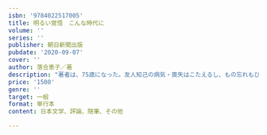 ```yaml
---
isbn: '9784022517005'
title: 明るい覚悟　こんな時代に
volume: ''
series: ''
publisher: 朝日新聞出版
pubdate: '2020-09-07'
cover: ''
author: 落合恵子／著
description: "著者は、75歳になった。友人知己の病気・喪失はこたえるし、もの忘れもひどい。でも加齢からの贈りものもある。22歳でラジオ局に就職したときの自分に、言ってやりたいことがある。年とともに、他者との違いを強調せず、自分の人生を諦めない、心からの共感と敬意をこめて「ただの人」を最高と思うようなった。小さな食堂の女主人、シャツづくりの洋服屋さん、介護休暇をとって母を看取った親類の男性。どんな時も平常心を保つ生活のたのしみを見捨てない。今朝の味噌汁を丁寧につくり、小さな庭で土をいじり、本のなかの、ある頁の、ある一行を見つける。「手仕事」の大切さ、暮らしの支えがあるからこそ、世の理不尽に抵抗ができるのだ。「明るい覚悟」を支える、いまも心に響く２２冊のとっておきの絵本も紹介する。登場する絵本（一部）『オレゴンの旅』『教室はまちがうところだ』『ベンのトランペット』『どうぞのいす』『ぼくのたび』『わすれられない　おくりもの』『ろくべえ　まってろよ』『ひだまり』『でんでんむしのかなしみ』『はなのすきなうし』『とんでいった　ふうせんは』『ライオンになるには』☆　本書の目次を見ていただくとわかるが、「動詞」がタイトルになっている。/　「人生とは動詞」だという言葉、そして手仕事が、わたしの中でいま、より大事なものとなっている。（まえがき）　☆\tタイトル『明るい覚悟』とは、自分にとって大事なほんの僅かなものを握りしめて暮らすことであり、自分が望む自分になっていく過程を惜しまず、省略しない、自分との約束と言い換えることもできる。（あとがき）"
price: '1500'
genre: ''
target: 一般
format: 単行本
content: 日本文学、評論、随筆、その他

---
```

